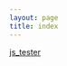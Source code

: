 ```yaml
---
layout: page
title: index
---
```


[js_tester](jstest.md)


<html>
  <script src="https://cdn.jsdelivr.net/npm/p5@1.4.1/lib/p5.min.js"></script>
</html>
